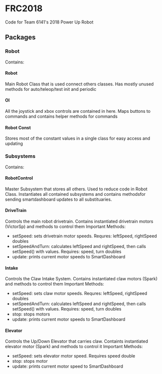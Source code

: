 # FRC2018

Code for Team 6141's 2018 Power Up Robot

## Packages

### Robot
Contains:
#### Robot
Main Robot Class that is used connect others classes. Has mostly unused methods for auto/teleop/test init and periodic

#### OI
All the joystick and xbox controls are contained in here. Maps buttons to commands and contains helper methods for commands

#### Robot Const
Stores most of the constant values in a single class for easy access and updating

### Subsystems
Contains:
#### RobotControl
Master Subsystem that stores all others. Used to reduce code in Robot Class. Instantiates all contained subsystems and contains         methodsfor sending smartdashboard updates to all substituaries. 

#### DriveTrain
Controls the main robot drivetrain. Contains instantiated drivetrain motors (VictorSp) and methods to control them
Important Methods:
- setSpeed: sets drivetrain motor speeds. Requres: leftSpeed, rightSpeed doubles
- setSpeedAndTurn: calculates leftSpeed and rightSpeed, then calls setSpeed() with values. Requires: speed, turn doubles
- update: prints current motor speeds to SmartDashboard

#### Intake
Controls the Claw Intake System. Contains instantiated claw motors (Spark) and methods to control them
Important Methods:
- setSpeed: sets claw motor speeds. Requres: leftSpeed, rightSpeed doubles
- setSpeedAndTurn: calculates leftSpeed and rightSpeed, then calls setSpeed() with values. Requires: speed, turn doubles
- stop: stops motors
- update: prints current motor speeds to SmartDashboard

#### Elevator
Controls the Up/Down Elevator that carries claw. Containts instantiated elevator motor (Spark) and methods to control it
Important Methods:
- setSpeed: sets elevator motor speed. Requires speed double
- stop: stops motor
- update: prints current motor speed to SmartDashboard
        
  
  

